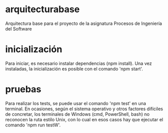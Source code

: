 # arquitecturabase
Arquitectura base para el proyecto de la asignatura Procesos de Ingeniería del Software

# inicialización
Para iniciar, es necesario instalar dependencias (npm install).
Una vez instaladas, la inicialización es posible con el comando 'npm start'.

# pruebas
Para realizar los tests, se puede usar el comando 'npm test' en una terminal.
En ocasiones, según el sistema operativo y otros factores difíciles de concretar, los terminales de Windows (cmd, PowerShell, bash) no reconocen la ruta estilo Unix, con lo cual en esos casos hay que ejecutar el comando 'npm run testW'.
